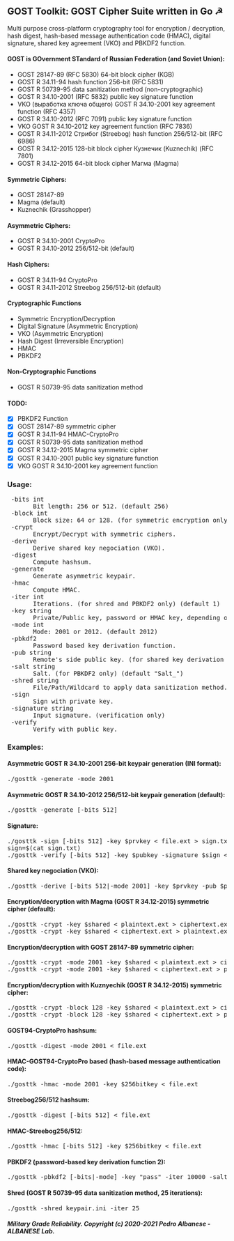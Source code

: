 ## GOST Toolkit: GOST Cipher Suite written in Go ☭
Multi purpose cross-platform cryptography tool for encryption / decryption, hash digest, hash-based message authentication code (HMAC), digital signature, shared key agreement (VKO) and PBKDF2 function.

#### GOST is GOvernment STandard of Russian Federation (and Soviet Union):

* GOST 28147-89 (RFC 5830) 64-bit block cipher (KGB)
* GOST R 34.11-94 hash function 256-bit (RFC 5831)
* GOST R 50739-95 data sanitization method (non-cryptographic)
* GOST R 34.10-2001 (RFC 5832) public key signature function
* VKO (выработка ключа общего) GOST R 34.10-2001 key agreement function (RFC 4357)
* GOST R 34.10-2012 (RFC 7091) public key signature function
* VKO GOST R 34.10-2012 key agreement function (RFC 7836)
* GOST R 34.11-2012 Стрибог (Streebog) hash function 256/512-bit (RFC 6986)
* GOST R 34.12-2015 128-bit block cipher Кузнечик (Kuznechik) (RFC 7801)
* GOST R 34.12-2015 64-bit block cipher Магма (Magma)

#### Symmetric Ciphers:
* GOST 28147-89
* Magma (default)
* Kuznechik (Grasshopper)

#### Asymmetric Ciphers:
* GOST R 34.10-2001 CryptoPro
* GOST R 34.10-2012 256/512-bit (default) 

#### Hash Ciphers:
* GOST R 34.11-94 CryptoPro
* GOST R 34.11-2012 Streebog 256/512-bit (default) 

#### Cryptographic Functions
* Symmetric Encryption/Decryption
* Digital Signature (Asymmetric Encryption)
* VKO (Asymmetric Encryption)
* Hash Digest (Irreversible Encryption)
* HMAC
* PBKDF2

#### Non-Cryptographic Functions
* GOST R 50739-95 data sanitization method

#### TODO:
  - [x] PBKDF2 Function
  - [x] GOST 28147-89 symmetric cipher
  - [x] GOST R 34.11-94 HMAC-CryptoPro
  - [x] GOST R 50739-95 data sanitization method 
  - [x] GOST R 34.12-2015 Magma symmetric cipher
  - [x] GOST R 34.10-2001 public key signature function
  - [x] VKO GOST R 34.10-2001 key agreement function

### Usage:
<pre> -bits int
       Bit length: 256 or 512. (default 256)
 -block int
       Block size: 64 or 128. (for symmetric encryption only) (default 64)
 -crypt
       Encrypt/Decrypt with symmetric ciphers.
 -derive
       Derive shared key negociation (VKO).
 -digest
       Compute hashsum.
 -generate
       Generate asymmetric keypair.
 -hmac
       Compute HMAC.
 -iter int
       Iterations. (for shred and PBKDF2 only) (default 1)
 -key string
       Private/Public key, password or HMAC key, depending on operation.
 -mode int
       Mode: 2001 or 2012. (default 2012)
 -pbkdf2
       Password based key derivation function.
 -pub string
       Remote's side public key. (for shared key derivation only)
 -salt string
       Salt. (for PBKDF2 only) (default "Salt_")
 -shred string
       File/Path/Wildcard to apply data sanitization method.
 -sign
       Sign with private key.
 -signature string
       Input signature. (verification only)
 -verify
       Verify with public key.</pre>
### Examples:
#### Asymmetric GOST R 34.10-2001 256-bit keypair generation (INI format):
<pre>./gosttk -generate -mode 2001
</pre>
#### Asymmetric GOST R 34.10-2012 256/512-bit keypair generation (default):
<pre>./gosttk -generate [-bits 512]
</pre>
#### Signature:
<pre>./gosttk -sign [-bits 512] -key $prvkey < file.ext > sign.txt
sign=$(cat sign.txt)
./gosttk -verify [-bits 512] -key $pubkey -signature $sign < file.ext
</pre>
#### Shared key negociation (VKO):
<pre>./gosttk -derive [-bits 512|-mode 2001] -key $prvkey -pub $pubkey
</pre>
#### Encryption/decryption with Magma (GOST R 34.12-2015) symmetric cipher (default):
<pre>./gosttk -crypt -key $shared < plaintext.ext > ciphertext.ext
./gosttk -crypt -key $shared < ciphertext.ext > plaintext.ext
</pre>
#### Encryption/decryption with GOST 28147-89 symmetric cipher:
<pre>./gosttk -crypt -mode 2001 -key $shared < plaintext.ext > ciphertext.ext
./gosttk -crypt -mode 2001 -key $shared < ciphertext.ext > plaintext.ext
</pre>
#### Encryption/decryption with Kuznyechik (GOST R 34.12-2015) symmetric cipher:
<pre>./gosttk -crypt -block 128 -key $shared < plaintext.ext > ciphertext.ext
./gosttk -crypt -block 128 -key $shared < ciphertext.ext > plaintext.ext
</pre>
#### GOST94-CryptoPro hashsum:
<pre>./gosttk -digest -mode 2001 < file.ext
</pre>
#### HMAC-GOST94-CryptoPro based (hash-based message authentication code):
<pre>./gosttk -hmac -mode 2001 -key $256bitkey < file.ext
</pre>
#### Streebog256/512 hashsum:
<pre>./gosttk -digest [-bits 512] < file.ext
</pre>
#### HMAC-Streebog256/512:
<pre>./gosttk -hmac [-bits 512] -key $256bitkey < file.ext
</pre>
#### PBKDF2 (password-based key derivation function 2):
<pre>./gosttk -pbkdf2 [-bits|-mode] -key "pass" -iter 10000 -salt "salt"
</pre>
#### Shred (GOST R 50739-95 data sanitization method, 25 iterations):
<pre>./gosttk -shred keypair.ini -iter 25
</pre>

##### Military Grade Reliability. Copyright (c) 2020-2021 Pedro Albanese - ALBANESE Lab.

